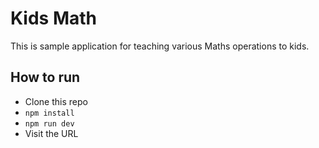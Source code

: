 # Kids Math

This is sample application for teaching various Maths operations to kids.

## How to run
- Clone this repo
- `npm install`
- `npm run dev`
- Visit the URL
